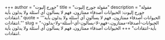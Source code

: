 +++
author = "جورج إليوت"
title = "مقولة جورج إليوت"
description = "مقولة جورج إليوت: الحيوانات أصدقاء ممتازون، فهم لا يسألون أي أسئلة ولا يدلون بأية انتقادات."
quote = '''الحيوانات أصدقاء ممتازون، فهم لا يسألون أي أسئلة ولا يدلون بأية انتقادات.'''
slug = "الحيوانات-أصدقاء-ممتازون،-فهم-لا-يسألون-أي-أسئلة-ولا-يدلون-بأية-انتقادات"
+++
الحيوانات أصدقاء ممتازون، فهم لا يسألون أي أسئلة ولا يدلون بأية انتقادات.
